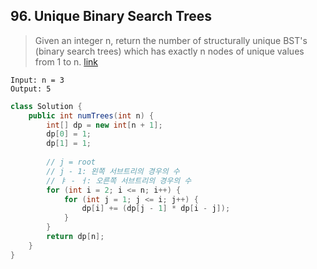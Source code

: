 ## 96. Unique Binary Search Trees
> Given an integer n, return the number of structurally unique BST's (binary search trees) which has exactly n nodes of unique values from 1 to n. [link](https://leetcode.com/problems/unique-binary-search-trees/)
```
Input: n = 3
Output: 5
```
```java
class Solution {
    public int numTrees(int n) {
        int[] dp = new int[n + 1];
        dp[0] = 1;
        dp[1] = 1;
        
        // j = root
        // j - 1: 왼쪽 서브트리의 경우의 수
        // ㅑ - ㅓ: 오른쪽 서브트리의 경우의 수
        for (int i = 2; i <= n; i++) {
            for (int j = 1; j <= i; j++) {
                dp[i] += (dp[j - 1] * dp[i - j]);
            }
        }
        return dp[n];
    }
}
```